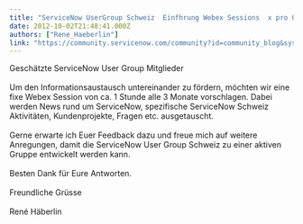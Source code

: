 ```yaml
---
title: "ServiceNow UserGroup Schweiz  Einfhrung Webex Sessions  x pro Quartal"
date: 2012-10-02T21:48:41.000Z
authors: ["Rene_Haeberlin"]
link: "https://community.servicenow.com/community?id=community_blog&sys_id=a94deee5dbd0dbc01dcaf3231f9619bc"
---
```

<p>Geschätzte ServiceNow User Group Mitglieder<br /><br />Um den Informationsaustausch untereinander zu fördern, möchten wir eine fixe Webex Session von ca. 1 Stunde alle 3 Monate vorschlagen. Dabei werden News rund um ServiceNow, spezifische ServiceNow Schweiz Aktivitäten, Kundenprojekte, Fragen etc. ausgetauscht. <br /><br />Gerne erwarte ich Euer Feedback dazu und freue mich auf weitere Anregungen, damit die ServiceNow User Group Schweiz zu einer aktiven Gruppe entwickelt werden kann.<br /><br />Besten Dank für Eure Antworten.<br /><br />Freundliche Grüsse<br /><br />René Häberlin</p>